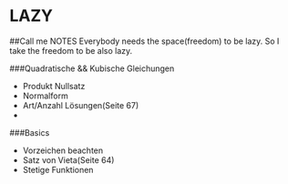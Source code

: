 LAZY
====

##Call me NOTES
Everybody needs the space(freedom) to be lazy. So I take the freedom to be also lazy.

###Quadratische && Kubische Gleichungen
 * Produkt Nullsatz
 * Normalform
 * Art/Anzahl Lösungen(Seite 67)
 * 

###Basics

 * Vorzeichen beachten
 * Satz von Vieta(Seite 64)
 * Stetige Funktionen
